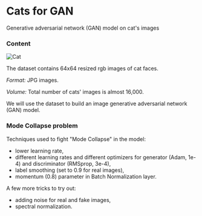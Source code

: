 # Cats for GAN
Generative adversarial network (GAN) model on cat's images

### **Content**

![Cat](https://cdn.dribbble.com/users/4491324/screenshots/8586953/shot-cropped-1574950787604.png)

The dataset contains 64x64 resized rgb images of cat faces.

*Format:* JPG images.

*Volume:* Total number of cats' images is almost 16,000.

We will use the dataset to build an image generative adversarial network (GAN) model.

### **Mode Collapse problem**
Techniques used to fight "Mode Collapse" in the model:
- lower learning rate,
- different learning rates and different optimizers for generator (Adam, 1e-4) and discriminator (RMSprop, 3e-4),
- label smoothing (set to 0.9 for real images),
- momentum (0.8) parameter in Batch Normalization layer.

A few more tricks to try out:
- adding noise for real and fake images,
- spectral normalization.
